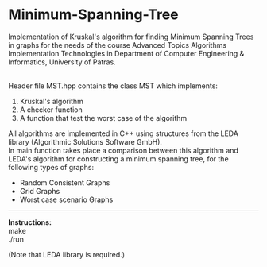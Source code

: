 # Minimum-Spanning-Tree
Implementation of Kruskal's algorithm  for finding Minimum Spanning Trees in graphs for the needs of the course Advanced Topics Algorithms Implementation Technologies in Department of Computer Engineering & Informatics, University of Patras.<br><br>


Header file MST.hpp contains the class MST which implements:
1. Kruskal's algorithm
2. A checker function
3. A function that test the worst case of the algorithm

All algorithms are implemented in C++ using structures from the LEDA library (Algorithmic Solutions Software GmbH).<br>
In main function takes place a comparison between this algorithm and LEDA's algorithm for constructing a minimum spanning tree, for the following types of graphs:
<ul>
<li>Random Consistent Graphs</li>
<li>Grid Graphs</li>
<li>Worst case scenario Graphs</li>
</ul>

***

<b>Instructions:</b><br>
make<br>
./run<br>

(Note that LEDA library is required.)



